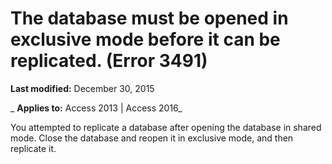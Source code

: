 
# The database must be opened in exclusive mode before it can be replicated. (Error 3491)

 **Last modified:** December 30, 2015

 _ **Applies to:** Access 2013 | Access 2016_

You attempted to replicate a database after opening the database in shared mode. Close the database and reopen it in exclusive mode, and then replicate it.

